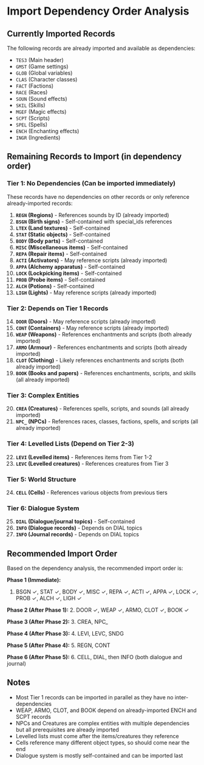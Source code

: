 # Import Dependency Order Analysis

## Currently Imported Records

The following records are already imported and available as dependencies:

- `TES3` (Main header)
- `GMST` (Game settings)
- `GLOB` (Global variables)
- `CLAS` (Character classes)
- `FACT` (Factions)
- `RACE` (Races)
- `SOUN` (Sound effects)
- `SKIL` (Skills)
- `MGEF` (Magic effects)
- `SCPT` (Scripts)
- `SPEL` (Spells)
- `ENCH` (Enchanting effects)
- `INGR` (Ingredients)

## Remaining Records to Import (in dependency order)

### Tier 1: No Dependencies (Can be imported immediately)

These records have no dependencies on other records or only reference already-imported records:

1. **`REGN` (Regions)** - References sounds by ID (already imported)
2. **`BSGN` (Birth signs)** - Self-contained with special_ids references
3. **`LTEX` (Land textures)** - Self-contained
4. **`STAT` (Static objects)** - Self-contained
5. **`BODY` (Body parts)** - Self-contained
6. **`MISC` (Miscellaneous items)** - Self-contained
7. **`REPA` (Repair items)** - Self-contained
8. **`ACTI` (Activators)** - May reference scripts (already imported)
9. **`APPA` (Alchemy apparatus)** - Self-contained
10. **`LOCK` (Lockpicking items)** - Self-contained
11. **`PROB` (Probe items)** - Self-contained
12. **`ALCH` (Potions)** - Self-contained
13. **`LIGH` (Lights)** - May reference scripts (already imported)

### Tier 2: Depends on Tier 1 Records

14. **`DOOR` (Doors)** - May reference scripts (already imported)
15. **`CONT` (Containers)** - May reference scripts (already imported)
16. **`WEAP` (Weapons)** - References enchantments and scripts (both already imported)
17. **`ARMO` (Armour)** - References enchantments and scripts (both already imported)
18. **`CLOT` (Clothing)** - Likely references enchantments and scripts (both already imported)
19. **`BOOK` (Books and papers)** - References enchantments, scripts, and skills (all already imported)

### Tier 3: Complex Entities

20. **`CREA` (Creatures)** - References spells, scripts, and sounds (all already imported)
21. **`NPC_` (NPCs)** - References races, classes, factions, spells, and scripts (all already imported)

### Tier 4: Levelled Lists (Depend on Tier 2-3)

22. **`LEVI` (Levelled items)** - References items from Tier 1-2
23. **`LEVC` (Levelled creatures)** - References creatures from Tier 3

### Tier 5: World Structure

24. **`CELL` (Cells)** - References various objects from previous tiers

### Tier 6: Dialogue System

25. **`DIAL` (Dialogue/journal topics)** - Self-contained
26. **`INFO` (Dialogue records)** - Depends on DIAL topics
27. **`INFO` (Journal records)** - Depends on DIAL topics

## Recommended Import Order

Based on the dependency analysis, the recommended import order is:

**Phase 1 (Immediate):**
1. BSGN ✓, STAT ✓, BODY ✓, MISC ✓, REPA ✓, ACTI ✓, APPA ✓, LOCK ✓, PROB ✓, ALCH ✓, LIGH ✓

**Phase 2 (After Phase 1):**
2. DOOR ✓, WEAP ✓, ARMO, CLOT ✓, BOOK ✓

**Phase 3 (After Phase 2):**
3. CREA, NPC_

**Phase 4 (After Phase 3):**
4. LEVI, LEVC, SNDG

**Phase 5 (After Phase 4):**
5. REGN, CONT

**Phase 6 (After Phase 5):**
6. CELL, DIAL, then INFO (both dialogue and journal)

## Notes

- Most Tier 1 records can be imported in parallel as they have no inter-dependencies
- WEAP, ARMO, CLOT, and BOOK depend on already-imported ENCH and SCPT records
- NPCs and Creatures are complex entities with multiple dependencies but all prerequisites are already imported
- Levelled lists must come after the items/creatures they reference
- Cells reference many different object types, so should come near the end
- Dialogue system is mostly self-contained and can be imported last
